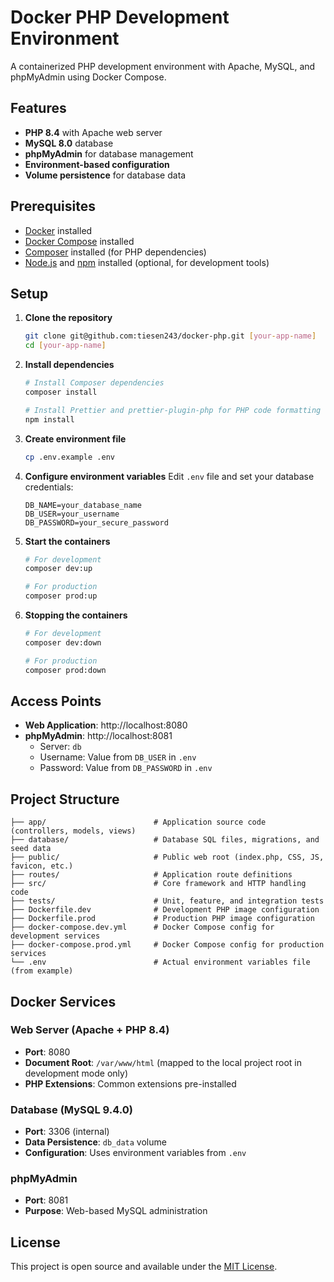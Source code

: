 # Docker PHP Development Environment

A containerized PHP development environment with Apache, MySQL, and phpMyAdmin using Docker Compose.

## Features

- **PHP 8.4** with Apache web server
- **MySQL 8.0** database
- **phpMyAdmin** for database management
- **Environment-based configuration**
- **Volume persistence** for database data

## Prerequisites

- [Docker](https://docs.docker.com/get-docker/) installed
- [Docker Compose](https://docs.docker.com/compose/install/) installed
- [Composer](https://getcomposer.org/download/) installed (for PHP dependencies)
- [Node.js](https://nodejs.org/en/download/) and [npm](https://docs.npmjs.com/downloading-and-installing-node-js-and-npm) installed (optional, for development tools)

## Setup

1. **Clone the repository**

   ```bash
   git clone git@github.com:tiesen243/docker-php.git [your-app-name]
   cd [your-app-name]
   ```

2. **Install dependencies**

   ```bash
   # Install Composer dependencies
   composer install

   # Install Prettier and prettier-plugin-php for PHP code formatting (optional)
   npm install
   ```

3. **Create environment file**

   ```bash
   cp .env.example .env
   ```

4. **Configure environment variables**
   Edit `.env` file and set your database credentials:

   ```env
   DB_NAME=your_database_name
   DB_USER=your_username
   DB_PASSWORD=your_secure_password
   ```

5. **Start the containers**

   ```bash
   # For development
   composer dev:up

   # For production
   composer prod:up
   ```

6. **Stopping the containers**

   ```bash
   # For development
   composer dev:down

   # For production
   composer prod:down
   ```

## Access Points

- **Web Application**: http://localhost:8080
- **phpMyAdmin**: http://localhost:8081
  - Server: `db`
  - Username: Value from `DB_USER` in `.env`
  - Password: Value from `DB_PASSWORD` in `.env`

## Project Structure

```plaintext
├── app/                        # Application source code (controllers, models, views)
├── database/                   # Database SQL files, migrations, and seed data
├── public/                     # Public web root (index.php, CSS, JS, favicon, etc.)
├── routes/                     # Application route definitions
├── src/                        # Core framework and HTTP handling code
├── tests/                      # Unit, feature, and integration tests
├── Dockerfile.dev              # Development PHP image configuration
├── Dockerfile.prod             # Production PHP image configuration
├── docker-compose.dev.yml      # Docker Compose config for development services
├── docker-compose.prod.yml     # Docker Compose config for production services
└── .env                        # Actual environment variables file (from example)
```

## Docker Services

### Web Server (Apache + PHP 8.4)

- **Port**: 8080
- **Document Root**: `/var/www/html` (mapped to the local project root in development mode only)
- **PHP Extensions**: Common extensions pre-installed

### Database (MySQL 9.4.0)

- **Port**: 3306 (internal)
- **Data Persistence**: `db_data` volume
- **Configuration**: Uses environment variables from `.env`

### phpMyAdmin

- **Port**: 8081
- **Purpose**: Web-based MySQL administration

## License

This project is open source and available under the [MIT License](LICENSE).
